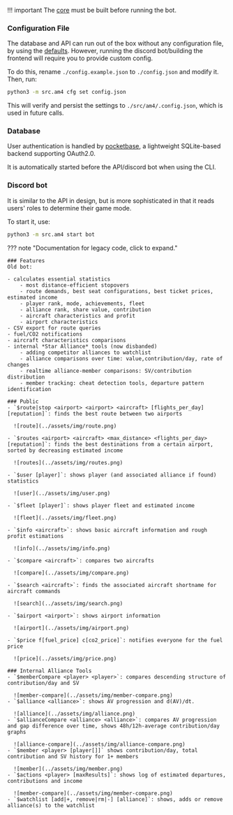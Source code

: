 !!! important
    The [core](./core.md) must be built before running the bot.

### Configuration File
The database and API can run out of the box without any configuration file, by using the [defaults](https://github.com/cathaypacific8747/am4/tree/master/src/am4/config.py). However, running the discord bot/building the frontend will require you to provide custom config.

To do this, rename `./config.example.json` to `./config.json` and modify it. Then, run:
```sh
python3 -m src.am4 cfg set config.json
```
This will verify and persist the settings to `./src/am4/.config.json`, which is used in future calls.

### Database
User authentication is handled by [pocketbase](https://github.com/pocketbase/pocketbase), a lightweight SQLite-based backend supporting OAuth2.0.

It is automatically started before the API/discord bot when using the CLI.

### Discord bot
It is similar to the API in design, but is more sophisticated in that it reads users' roles to determine their game mode.

To start it, use:
```sh
python3 -m src.am4 start bot
```

??? note "Documentation for legacy code, click to expand."

    ### Features
    Old bot:

    - calculates essential statistics
        - most distance-efficient stopovers
        - route demands, best seat configurations, best ticket prices, estimated income
        - player rank, mode, achievements, fleet
        - alliance rank, share value, contribution
        - aircraft characteristics and profit
        - airport characteristics
    - CSV export for route queries
    - fuel/CO2 notifications
    - aircraft characteristics comparisons
    - internal *Star Alliance* tools (now disbanded)
        - adding competitor alliances to watchlist
        - alliance comparisons over time: value,contribution/day, rate of changes
        - realtime alliance-member comparisons: SV/contribution distribution
        - member tracking: cheat detection tools, departure pattern identification

    ### Public
    - `$route|stop <airport> <airport> <aircraft> [flights_per_day] [reputation]`: finds the best route between two airports
      
      ![route](../assets/img/route.png)

    - `$routes <airport> <aircraft> <max_distance> <flights_per_day> [reputation]`: finds the best destinations from a certain airport, sorted by decreasing estimated income
      
      ![routes](../assets/img/routes.png)

    - `$user [player]`: shows player (and associated alliance if found) statistics
      
      ![user](../assets/img/user.png)

    - `$fleet [player]`: shows player fleet and estimated income
      
      ![fleet](../assets/img/fleet.png)

    - `$info <aircraft>`: shows basic aircraft information and rough profit estimations
      
      ![info](../assets/img/info.png)

    - `$compare <aircraft>`: compares two aircrafts
      
      ![compare](../assets/img/compare.png)

    - `$search <aircraft>`: finds the associated aircraft shortname for aircraft commands
      
      ![search](../assets/img/search.png)

    - `$airport <airport>`: shows airport information
      
      ![airport](../assets/img/airport.png)

    - `$price f[fuel_price] c[co2_price]`: notifies everyone for the fuel price
      
      ![price](../assets/img/price.png)

    ### Internal Alliance Tools
    - `$memberCompare <player> <player>`: compares descending structure of contribution/day and SV
      
      ![member-compare](../assets/img/member-compare.png)
    - `$alliance <alliance>`: shows AV progression and d(AV)/dt.
      
      ![alliance](../assets/img/alliance.png)
    - `$allianceCompare <alliance> <alliance>`: compares AV progression and gap difference over time, shows 48h/12h-average contribution/day graphs
      
      ![alliance-compare](../assets/img/alliance-compare.png)
    - `$member <player> [player[]]` shows contribution/day, total contribution and SV history for 1+ members
      
      ![member](../assets/img/member.png)
    - `$actions <player> [maxResults]`: shows log of estimated departures, contributions and income
      
      ![member-compare](../assets/img/member-compare.png)
    - `$watchlist [add|+, remove|rm|-] [alliance]`: shows, adds or remove alliance(s) to the watchlist